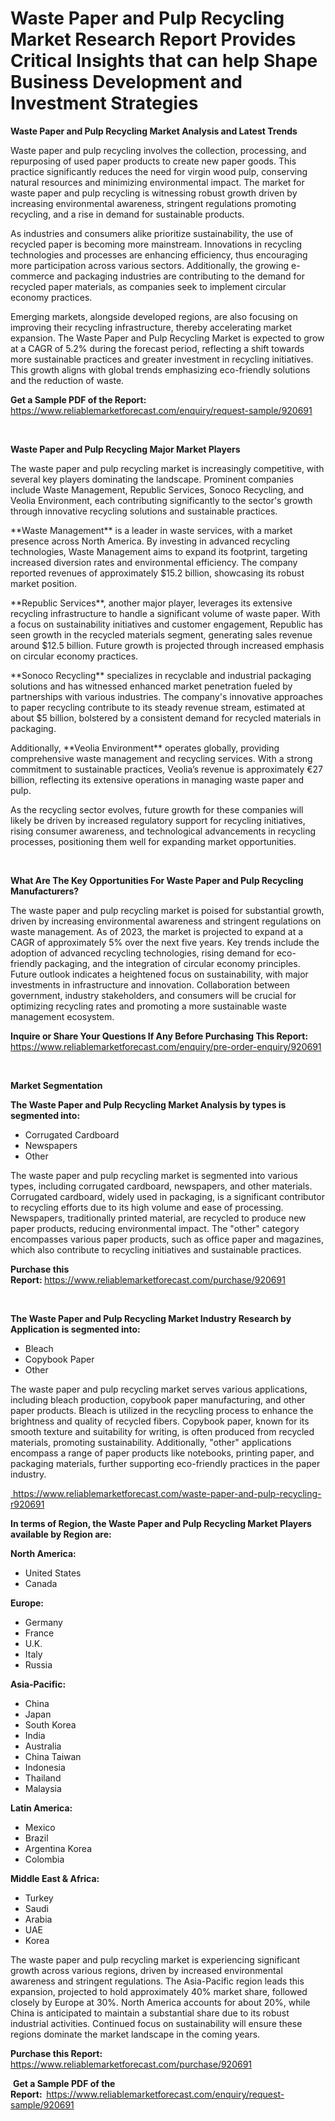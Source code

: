 <p><h1>Waste Paper and Pulp Recycling Market Research Report Provides Critical Insights that can help Shape Business Development and Investment Strategies</h1></p><p><strong>Waste Paper and Pulp Recycling Market Analysis and Latest Trends</strong></p>
<p><p>Waste paper and pulp recycling involves the collection, processing, and repurposing of used paper products to create new paper goods. This practice significantly reduces the need for virgin wood pulp, conserving natural resources and minimizing environmental impact. The market for waste paper and pulp recycling is witnessing robust growth driven by increasing environmental awareness, stringent regulations promoting recycling, and a rise in demand for sustainable products.</p><p>As industries and consumers alike prioritize sustainability, the use of recycled paper is becoming more mainstream. Innovations in recycling technologies and processes are enhancing efficiency, thus encouraging more participation across various sectors. Additionally, the growing e-commerce and packaging industries are contributing to the demand for recycled paper materials, as companies seek to implement circular economy practices.</p><p>Emerging markets, alongside developed regions, are also focusing on improving their recycling infrastructure, thereby accelerating market expansion. The Waste Paper and Pulp Recycling Market is expected to grow at a CAGR of 5.2% during the forecast period, reflecting a shift towards more sustainable practices and greater investment in recycling initiatives. This growth aligns with global trends emphasizing eco-friendly solutions and the reduction of waste.</p></p>
<p><strong>Get a Sample PDF of the Report:&nbsp;</strong> <a href="https://www.reliablemarketforecast.com/enquiry/request-sample/920691?utm_campaign=3165&utm_medium=2&utm_source=Github&utm_content=ia&utm_term=18042025&utm_id=waste-paper-and-pulp-recycling">https://www.reliablemarketforecast.com/enquiry/request-sample/920691</a></p>
<p>&nbsp;</p>
<p><strong>Waste Paper and Pulp Recycling Major Market Players</strong></p>
<p><p>The waste paper and pulp recycling market is increasingly competitive, with several key players dominating the landscape. Prominent companies include Waste Management, Republic Services, Sonoco Recycling, and Veolia Environment, each contributing significantly to the sector's growth through innovative recycling solutions and sustainable practices.</p><p>**Waste Management** is a leader in waste services, with a market presence across North America. By investing in advanced recycling technologies, Waste Management aims to expand its footprint, targeting increased diversion rates and environmental efficiency. The company reported revenues of approximately $15.2 billion, showcasing its robust market position.</p><p>**Republic Services**, another major player, leverages its extensive recycling infrastructure to handle a significant volume of waste paper. With a focus on sustainability initiatives and customer engagement, Republic has seen growth in the recycled materials segment, generating sales revenue around $12.5 billion. Future growth is projected through increased emphasis on circular economy practices.</p><p>**Sonoco Recycling** specializes in recyclable and industrial packaging solutions and has witnessed enhanced market penetration fueled by partnerships with various industries. The company's innovative approaches to paper recycling contribute to its steady revenue stream, estimated at about $5 billion, bolstered by a consistent demand for recycled materials in packaging.</p><p>Additionally, **Veolia Environment** operates globally, providing comprehensive waste management and recycling services. With a strong commitment to sustainable practices, Veolia’s revenue is approximately €27 billion, reflecting its extensive operations in managing waste paper and pulp.</p><p>As the recycling sector evolves, future growth for these companies will likely be driven by increased regulatory support for recycling initiatives, rising consumer awareness, and technological advancements in recycling processes, positioning them well for expanding market opportunities.</p></p>
<p>&nbsp;</p>
<p><strong>What Are The Key Opportunities For Waste Paper and Pulp Recycling Manufacturers?</strong></p>
<p><p>The waste paper and pulp recycling market is poised for substantial growth, driven by increasing environmental awareness and stringent regulations on waste management. As of 2023, the market is projected to expand at a CAGR of approximately 5% over the next five years. Key trends include the adoption of advanced recycling technologies, rising demand for eco-friendly packaging, and the integration of circular economy principles. Future outlook indicates a heightened focus on sustainability, with major investments in infrastructure and innovation. Collaboration between government, industry stakeholders, and consumers will be crucial for optimizing recycling rates and promoting a more sustainable waste management ecosystem.</p></p>
<p><strong>Inquire or Share Your Questions If Any Before Purchasing This Report:</strong> <a href="https://www.reliablemarketforecast.com/enquiry/pre-order-enquiry/920691?utm_campaign=3165&utm_medium=2&utm_source=Github&utm_content=ia&utm_term=18042025&utm_id=waste-paper-and-pulp-recycling">https://www.reliablemarketforecast.com/enquiry/pre-order-enquiry/920691</a></p>
<p>&nbsp;</p>
<p><strong>Market Segmentation</strong></p>
<p><strong>The Waste Paper and Pulp Recycling Market Analysis by types is segmented into:</strong></p>
<p><ul><li>Corrugated Cardboard</li><li>Newspapers</li><li>Other</li></ul></p>
<p><p>The waste paper and pulp recycling market is segmented into various types, including corrugated cardboard, newspapers, and other materials. Corrugated cardboard, widely used in packaging, is a significant contributor to recycling efforts due to its high volume and ease of processing. Newspapers, traditionally printed material, are recycled to produce new paper products, reducing environmental impact. The "other" category encompasses various paper products, such as office paper and magazines, which also contribute to recycling initiatives and sustainable practices.</p></p>
<p><strong>Purchase this Report:&nbsp;</strong><a href="https://www.reliablemarketforecast.com/purchase/920691?utm_campaign=3165&utm_medium=2&utm_source=Github&utm_content=ia&utm_term=18042025&utm_id=waste-paper-and-pulp-recycling">https://www.reliablemarketforecast.com/purchase/920691</a></p>
<p>&nbsp;</p>
<p><strong>The Waste Paper and Pulp Recycling Market Industry Research by Application is segmented into:</strong></p>
<p><ul><li>Bleach</li><li>Copybook Paper</li><li>Other</li></ul></p>
<p><p>The waste paper and pulp recycling market serves various applications, including bleach production, copybook paper manufacturing, and other paper products. Bleach is utilized in the recycling process to enhance the brightness and quality of recycled fibers. Copybook paper, known for its smooth texture and suitability for writing, is often produced from recycled materials, promoting sustainability. Additionally, "other" applications encompass a range of paper products like notebooks, printing paper, and packaging materials, further supporting eco-friendly practices in the paper industry.</p></p>
<p><a href="https://www.reliablemarketforecast.com/waste-paper-and-pulp-recycling-r920691?utm_campaign=3165&utm_medium=2&utm_source=Github&utm_content=ia&utm_term=18042025&utm_id=waste-paper-and-pulp-recycling">&nbsp;https://www.reliablemarketforecast.com/waste-paper-and-pulp-recycling-r920691</a></p>
<p><strong>In terms of Region, the Waste Paper and Pulp Recycling Market Players available by Region are:</strong></p>
<p>
    <p> <strong> North America: </strong>
        <ul>
            <li>United States</li>
            <li>Canada</li>
        </ul>
        </p> 
    <p> <strong> Europe: </strong>
        <ul>
            <li>Germany</li>
            <li>France</li>
            <li>U.K.</li>
            <li>Italy</li>
            <li>Russia</li>
        </ul>
        </p> 
    <p> <strong> Asia-Pacific: </strong>
        <ul>
            <li>China</li>
            <li>Japan</li>
            <li>South Korea</li>
            <li>India</li>
            <li>Australia</li>
            <li>China Taiwan</li>
            <li>Indonesia</li>
            <li>Thailand</li>
            <li>Malaysia</li>
        </ul>
        </p> 
    <p> <strong> Latin America: </strong>
        <ul>
            <li>Mexico</li>
            <li>Brazil</li>
            <li>Argentina Korea</li>
            <li>Colombia</li>
        </ul>
        </p> 
    <p> <strong> Middle East & Africa: </strong>
        <ul>
            <li>Turkey</li>
            <li>Saudi</li>
            <li>Arabia</li>
            <li>UAE</li>
            <li>Korea</li>
        </ul>
    </p>
    </p>
<p><p>The waste paper and pulp recycling market is experiencing significant growth across various regions, driven by increased environmental awareness and stringent regulations. The Asia-Pacific region leads this expansion, projected to hold approximately 40% market share, followed closely by Europe at 30%. North America accounts for about 20%, while China is anticipated to maintain a substantial share due to its robust industrial activities. Continued focus on sustainability will ensure these regions dominate the market landscape in the coming years.</p></p>
<p><strong>Purchase this Report: </strong><a href="https://www.reliablemarketforecast.com/purchase/920691?utm_campaign=3165&utm_medium=2&utm_source=Github&utm_content=ia&utm_term=18042025&utm_id=waste-paper-and-pulp-recycling">https://www.reliablemarketforecast.com/purchase/920691</a></p>
<p>&nbsp;<strong>Get a Sample PDF of the Report:&nbsp;&nbsp;</strong><a href="https://www.reliablemarketforecast.com/enquiry/request-sample/920691?utm_campaign=3165&utm_medium=2&utm_source=Github&utm_content=ia&utm_term=18042025&utm_id=waste-paper-and-pulp-recycling">https://www.reliablemarketforecast.com/enquiry/request-sample/920691</a></p>
<p><strong></strong></p>
<p><p></p><p></p><p></p></p>